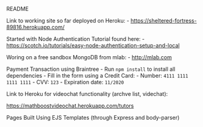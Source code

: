 README

Link to working site so far deployed on Heroku:
	- https://sheltered-fortress-89816.herokuapp.com/

Started with Node Authentication Tutorial found here:
	- https://scotch.io/tutorials/easy-node-authentication-setup-and-local

Woring on a free sandbox MongoDB from mlab:
	- http://mlab.com

Payment Transaction using Braintree
	- Run `npm install` to install all dependencies
	- Fill in the form using a Credit Card:
	    - Number: `4111 1111 1111 1111`
	    - CVV: `123`
	    - Expiration date: `11/2020`

Link to Heroku for videochat functionality (archve list, videchat):

https://mathboostvideochat.herokuapp.com/tutors

Pages Built Using EJS Templates (through Express and body-parser)